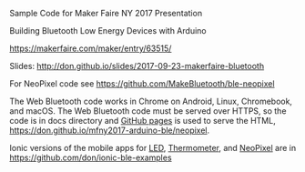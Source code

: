 Sample Code for Maker Faire NY 2017 Presentation

Building Bluetooth Low Energy Devices with Arduino

https://makerfaire.com/maker/entry/63515/

Slides: http://don.github.io/slides/2017-09-23-makerfaire-bluetooth

For NeoPixel code see https://github.com/MakeBluetooth/ble-neopixel

The Web Bluetooth code works in Chrome on Android, Linux, Chromebook, and macOS. The Web Bluetooth code must be served over HTTPS, so the code is in docs directory and [GitHub pages](https://pages.github.com/) is used to serve the HTML, https://don.github.io/mfny2017-arduino-ble/neopixel.

Ionic versions of the mobile apps for [LED](https://github.com/don/ionic-ble-examples/tree/master/light), [Thermometer](https://github.com/don/ionic-ble-examples/tree/master/thermometer), and [NeoPixel](https://github.com/don/ionic-ble-examples/tree/master/neopixel) are in https://github.com/don/ionic-ble-examples
